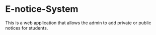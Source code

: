 # E-notice-System
This is a web application that allows the admin to add private or public notices for students.
